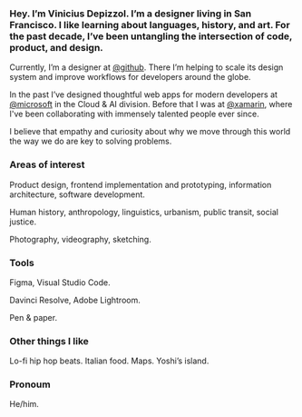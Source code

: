 ### Hey. I’m Vinicius Depizzol. I’m a designer living in San Francisco. I like learning about languages, history, and art. For the past decade, I’ve been untangling the intersection of code, product, and design.

Currently, I’m a designer at [@github](https://github.com/github). There I’m helping to scale its design system and improve workflows for developers around the globe.

In the past I’ve designed thoughtful web apps for modern developers at [@microsoft](https://github.com/microsoft) in the Cloud & AI division. Before that I was at [@xamarin](https://github.com/xamarin), where I've been collaborating with immensely talented people ever since.

I believe that empathy and curiosity about why we move through this world the way we do are key to solving problems.


### Areas of interest
Product design, frontend implementation and prototyping, information architecture, software development.

Human history, anthropology, linguistics, urbanism, public transit, social justice.

Photography, videography, sketching.

### Tools
Figma, Visual Studio Code.

Davinci Resolve, Adobe Lightroom.

Pen & paper.

### Other things I like
Lo-fi hip hop beats. Italian food. Maps. Yoshi’s island.

### Pronoum
He/him.

